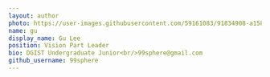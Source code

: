 ```yaml
---
layout: author
photo: https://user-images.githubusercontent.com/59161083/91834908-a1582200-ec83-11ea-82a3-a4d1cceaef20.jpeg
name: gu
display_name: Gu Lee
position: Vision Part Leader
bio: DGIST Undergraduate Junior<br/>99sphere@gmail.com
github_username: 99sphere
---
```

